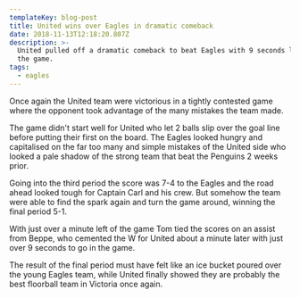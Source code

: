 ```yaml
---
templateKey: blog-post
title: United wins over Eagles in dramatic comeback
date: 2018-11-13T12:18:20.807Z
description: >-
  United pulled off a dramatic comeback to beat Eagles with 9 seconds left of
  the game.
tags:
  - eagles
---
```

Once again the United team were victorious in a tightly contested game where the opponent took advantage of the many mistakes the team made.

The game didn't start well for United who let 2 balls slip over the goal line before putting their first on the board. The Eagles looked hungry and capitalised on the far too many and simple mistakes of the United side who looked a pale shadow of the strong team that beat the Penguins 2 weeks prior.

Going into the third period the score was 7-4 to the Eagles and the road ahead looked tough for Captain Carl and his crew. But somehow the team were able to find the spark again and turn the game around, winning the final period 5-1.

With just over a minute left of the game Tom tied the scores on an assist from Beppe, who cemented the W for United about a minute later with just over 9 seconds to go in the game.

The result of the final period must have felt like an ice bucket poured over the young Eagles team, while United finally showed they are probably the best floorball team in Victoria once again.
